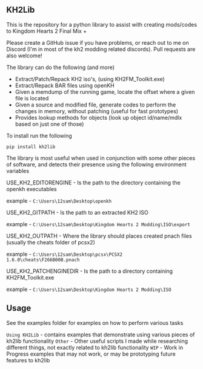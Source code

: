 ## KH2Lib

This is the repository for a python library to assist with creating mods/codes to Kingdom Hearts 2 Final Mix +

Please create a GitHub issue if you have problems, or reach out to me on Discord (I'm in most of the kh2 modding related discords). Pull requests are also welcome!

The library can do the following (and more)
* Extract/Patch/Repack KH2 iso's, (using KH2FM_Toolkit.exe)
* Extract/Repack BAR files using openKH
* Given a memdump of the running game, locate the offset where a given file is located
* Given a source and modified file, generate codes to perform the changes in memory, without patching (useful for fast prototypes)
* Provides lookup methods for objects (look up object id/name/mdlx based on just one of those)

To install run the following

`pip install kh2lib`

The library is most useful when used in conjunction with some other pieces of software, and detects their presence using the following environment variables

USE_KH2_EDITORENGINE - Is the path to the directory containing the openkh executables

example - `C:\Users\12sam\Desktop\openkh`

USE_KH2_GITPATH - Is the path to an extracted KH2 ISO

example - `C:\Users\12sam\Desktop\Kingdom Hearts 2 Modding\ISO\export`

USE_KH2_OUTPATH - Where the library should places created pnach files (usually the cheats folder of pcsx2)

example - `C:\Users\12sam\Desktop\pcsx\PCSX2 1.6.0\cheats\F266B00B.pnach`

USE_KH2_PATCHENGINEDIR - Is the path to a directory containing KH2FM_Toolkit.exe

example - `C:\Users\12sam\Desktop\Kingdom Hearts 2 Modding\ISO`


## Usage

See the examples folder for examples on how to perform various tasks

`Using KH2Lib` - contains examples that demonstrate using various pieces of kh2lib functionality
`Other` - Other useful scripts I made while researching different things, not exactly related to kh2lib functionality
`WIP` - Work in Progress examples that may not work, or may be prototyping future features to kh2lib